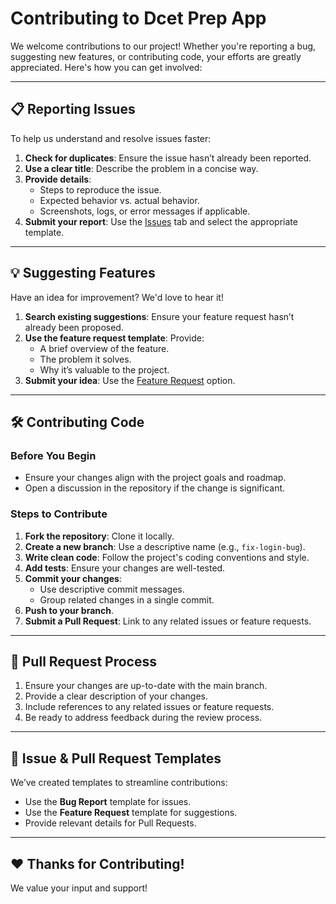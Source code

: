 # Contributing to Dcet Prep App

We welcome contributions to our project! Whether you're reporting a bug, suggesting new features, or contributing code, your efforts are greatly appreciated. Here's how you can get involved:

---

## 📋 Reporting Issues
To help us understand and resolve issues faster:
1. **Check for duplicates**: Ensure the issue hasn’t already been reported.
2. **Use a clear title**: Describe the problem in a concise way.
3. **Provide details**:
   - Steps to reproduce the issue.
   - Expected behavior vs. actual behavior.
   - Screenshots, logs, or error messages if applicable.
4. **Submit your report**: Use the [Issues](https://github.com/vaibhav-rm/Dcet-prep-app/issues) tab and select the appropriate template.

---

## 💡 Suggesting Features
Have an idea for improvement? We'd love to hear it!  
1. **Search existing suggestions**: Ensure your feature request hasn’t already been proposed.
2. **Use the feature request template**: Provide:
   - A brief overview of the feature.
   - The problem it solves.
   - Why it’s valuable to the project.
3. **Submit your idea**: Use the [Feature Request](https://github.com/vaibhav-rm/Dcet-prep-app/issues) option.

---

## 🛠️ Contributing Code
### Before You Begin
- Ensure your changes align with the project goals and roadmap.
- Open a discussion in the repository if the change is significant.

### Steps to Contribute
1. **Fork the repository**: Clone it locally.
2. **Create a new branch**: Use a descriptive name (e.g., `fix-login-bug`).
3. **Write clean code**: Follow the project's coding conventions and style.
4. **Add tests**: Ensure your changes are well-tested.
5. **Commit your changes**:
   - Use descriptive commit messages.
   - Group related changes in a single commit.
6. **Push to your branch**.
7. **Submit a Pull Request**: Link to any related issues or feature requests.

---

## 🔄 Pull Request Process
1. Ensure your changes are up-to-date with the main branch.
2. Provide a clear description of your changes.
3. Include references to any related issues or feature requests.
4. Be ready to address feedback during the review process.

---

## 📜 Issue & Pull Request Templates
We’ve created templates to streamline contributions:
- Use the **Bug Report** template for issues.
- Use the **Feature Request** template for suggestions.
- Provide relevant details for Pull Requests.

---

## ❤️ Thanks for Contributing!
We value your input and support!

